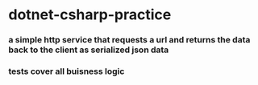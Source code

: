 # dotnet-csharp-practice

### a simple http service that requests a url and returns the data back to the client as serialized json data 
### tests cover all buisness logic 
